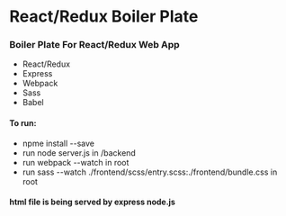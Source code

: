 # React/Redux Boiler Plate

### Boiler Plate For React/Redux Web App

- React/Redux
- Express
- Webpack
- Sass 
- Babel

#### To run:

- npme install --save
- run node server.js in /backend
- run webpack --watch in root
- run sass --watch ./frontend/scss/entry.scss:./frontend/bundle.css in root

#### html file is being served by express node.js